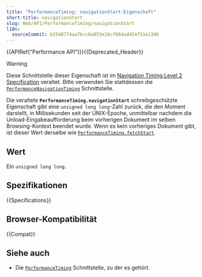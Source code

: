 ```yaml
---
title: "PerformanceTiming: navigationStart-Eigenschaft"
short-title: navigationStart
slug: Web/API/PerformanceTiming/navigationStart
l10n:
  sourceCommit: b25d8774aa7bcc6a053e26cf804ad454f51e134b
---
```


{{APIRef("Performance API")}}{{Deprecated_Header}}

> [!WARNING]
> Diese Schnittstelle dieser Eigenschaft ist im [Navigation Timing Level 2 Specification](https://w3c.github.io/navigation-timing/#obsolete) veraltet.
> Bitte verwenden Sie stattdessen die [`PerformanceNavigationTiming`](/de/docs/Web/API/PerformanceNavigationTiming) Schnittstelle.

Die veraltete
**`PerformanceTiming.navigationStart`**
schreibgeschützte Eigenschaft gibt eine `unsigned long long`-Zahl zurück, die den Moment darstellt,
in Millisekunden seit der UNIX-Epoche, unmittelbar nachdem die Unload-Eingabeaufforderung beim
vorherigen Dokument im selben Browsing-Kontext beendet wurde. Wenn es kein vorheriges Dokument gibt,
ist dieser Wert derselbe wie [`PerformanceTiming.fetchStart`](/de/docs/Web/API/PerformanceTiming/fetchStart).

## Wert

Ein `unsigned long long`.

## Spezifikationen

{{Specifications}}

## Browser-Kompatibilität

{{Compat}}

## Siehe auch

- Die [`PerformanceTiming`](/de/docs/Web/API/PerformanceTiming) Schnittstelle, zu der es gehört.

